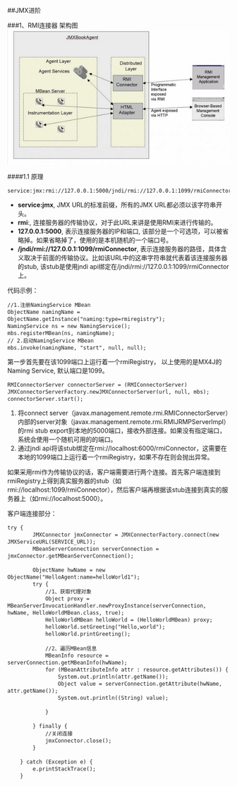 ##JMX进阶

###1、RMI连接器
架构图![架构图](./jmx_1.JPG)


####1.1 原理


	service:jmx:rmi://127.0.0.1:5000/jndi/rmi://127.0.0.1:1099/rmiConnector

* **service:jmx**, JMX URL的标准前缀，所有的JMX URL都必须以该字符串开头。
* **rmi**:, 连接服务器的传输协议，对于此URL来讲是使用RMI来进行传输的。
* **127.0.0.1:5000**, 表示连接服务器的IP和端口, 该部分是一个可选项，可以被省略掉。如果省略掉了，使用的是本机随机的一个端口号。
* **/jndi/rmi://127.0.0.1:1099/rmiConnector**, 表示连接服务器的路径，具体含义取决于前面的传输协议。比如该URL中的这串字符串就代表着该连接服务器的stub, 该stub是使用jndi api绑定在/jndi/rmi://127.0.0.1:1099/rmiConnector上。

代码示例：

	//1.注册NamingService MBean
    ObjectName namingName = ObjectName.getInstance("naming:type=rmiregistry");
    NamingService ns = new NamingService();
    mbs.registerMBean(ns, namingName);
    // 2.启动NamingService MBean
    mbs.invoke(namingName, "start", null, null);

第一步首先要在该1099端口上运行着一个rmiRegistry， 以上使用的是MX4J的Naming Service, 默认端口是1099。

	RMIConnectorServer connectorServer = (RMIConnectorServer) JMXConnectorServerFactory.newJMXConnectorServer(url, null, mbs);
	connectorServer.start();

1. 将connect server（javax.management.remote.rmi.RMIConnectorServer）内部的server对象（javax.management.remote.rmi.RMIJRMPServerImpl）的rmi stub export到本地的5000端口，接收外部连接。如果没有指定端口，系统会使用一个随机可用的的端口。
2. 通过jndi api将该stub绑定在rmi://localhost:6000/rmiConnector，这需要在本地的1099端口上运行着一个rmiRegistry，如果不存在则会抛出异常。

如果采用rmi作为传输协议的话，客户端需要进行两个连接。首先客户端连接到rmiRegistry上得到真实服务器的stub（如rmi://localhost:1099/rmiConnector），然后客户端再根据该stub连接到真实的服务器上（如rmi://localhost:5000）。


客户端连接部分：

	try {
            JMXConnector jmxConnector = JMXConnectorFactory.connect(new JMXServiceURL(SERVICE_URL));
            MBeanServerConnection serverConnection = jmxConnector.getMBeanServerConnection();

            ObjectName hwName = new ObjectName("HelloAgent:name=helloWorld1");
            try {
                //1、获取代理对象
                Object proxy = MBeanServerInvocationHandler.newProxyInstance(serverConnection, hwName, HelloWorldMBean.class, true);
                HelloWorldMBean helloWorld = (HelloWorldMBean) proxy;
                helloWorld.setGreeting("Hello,world");
                helloWorld.printGreeting();

                //2、遍历MBean信息
                MBeanInfo resource = serverConnection.getMBeanInfo(hwName);
                for (MBeanAttributeInfo attr : resource.getAttributes()) {
                    System.out.println(attr.getName());
                    Object value = serverConnection.getAttribute(hwName, attr.getName());
                    System.out.println((String) value);

                }

            } finally {
                //关闭连接
                jmxConnector.close();
            }

        } catch (Exception e) {
            e.printStackTrace();
        }
